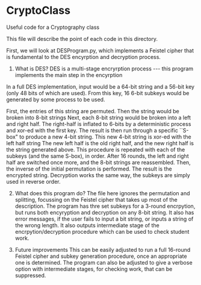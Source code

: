 # CryptoClass
Useful code for a Cryptography class

This file will describe the point of each code in this directory. 

First, we will look at DESProgram.py, which implements a Feistel cipher that is fundamental to the DES encyrption and decryption process.
1. What is DES?
DES is a multi-stage encryrption process --- this program implements the main step in the encyrption

In a full DES implementation, input would be a 64-bit string and a 56-bit key (only 48 bits of which are used). From this key, 16 6-bit subkeys would be generated by some process to be used. 

First, the entries of this string are permuted. Then the string would be broken into 8-bit strings
Next, each 8-bit string would be broken into a left and right half. The right-half is inflated to 6-bits by a deterministic process and xor-ed with the first key.
The result is then run through a specific ``S-box" to produce a new 4-bit string. This new 4-bit string is xor-ed with the left half string
The new left half is the old right half, and the new right half is the string generated above. This procedure is repeated with each of the subkeys (and the same S-box), in order.
After 16 rounds, the left and right half are switched once more, and the 8-bit strings are reassembled. Then, the inverse of the initial permutation is performed. The result is the encrypted string.
Decryption works the same way, the subkeys are simply used in reverse order.

2. What does this program do?
The file here ignores the permutation and splitting, focussing on the Feistel cipher that takes up most of the description. 
The program has thre set subkeys for a 3-round encrpytion, but runs both encyryption and decryption on any 8-bit string. It also has error messages, if the user fails to input a bit string, or inputs a string of the wrong length. 
It also outputs intermediate stage of the encrpytion/decryption procedure which can be used to check student work.

3. Future improvements
This can be easily adjusted to run a full 16-round Feistel cipher and subkey generation procedure, once an appropriate one is determined.
The program can also be adjusted to give a verbose option with intermediate stages, for checking work, that can be suppressed.

